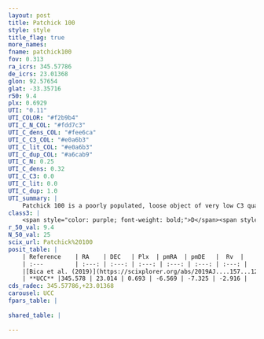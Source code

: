 ```yaml
---
layout: post
title: Patchick 100
style: style
title_flag: true
more_names: 
fname: patchick100
fov: 0.313
ra_icrs: 345.57786
de_icrs: 23.01368
glon: 92.57654
glat: -33.35716
r50: 9.4
plx: 0.6929
UTI: "0.11"
UTI_COLOR: "#f2b9b4"
UTI_C_N_COL: "#fdd7c3"
UTI_C_dens_COL: "#fee6ca"
UTI_C_C3_COL: "#e0a6b3"
UTI_C_lit_COL: "#e0a6b3"
UTI_C_dup_COL: "#a6cab9"
UTI_C_N: 0.25
UTI_C_dens: 0.32
UTI_C_C3: 0.0
UTI_C_lit: 0.0
UTI_C_dup: 1.0
UTI_summary: |
    Patchick 100 is a poorly populated, loose object of very low C3 quality. It is rarely studied in the literature, with no articles listed in the last 6 years.
class3: |
    <span style="color: purple; font-weight: bold;">D</span><span style="color: purple; font-weight: bold;">D</span>
r_50_val: 9.4
N_50_val: 25
scix_url: Patchick%20100
posit_table: |
    | Reference    | RA    | DEC   | Plx  | pmRA  | pmDE   |  Rv  |
    | :---         | :---: | :---: | :---: | :---: | :---: | :---: |
    |[Bica et al. (2019)](https://scixplorer.org/abs/2019AJ....157...12B) | 345.551 | 22.978 | -- | -- | -- | -- |
    | **UCC** |345.578 | 23.014 | 0.693 | -6.569 | -7.325 | -2.916 | 
cds_radec: 345.57786,+23.01368
carousel: UCC
fpars_table: |
    
shared_table: |
    
---
```

